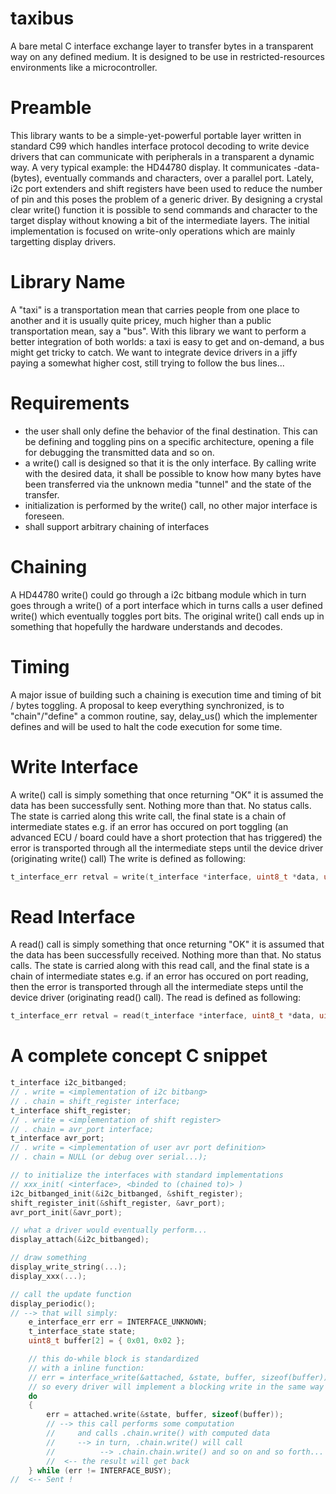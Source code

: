 # taxibus
A bare metal C interface exchange layer to transfer bytes in a transparent way on any defined medium. It is designed to be use in restricted-resources environments like a microcontroller.

# Preamble

This library wants to be a simple-yet-powerful portable layer written in standard C99 which handles interface protocol decoding to write device drivers that can communicate with peripherals in a transparent a dynamic way.
A very typical example: the HD44780 display. It communicates -data- (bytes), eventually commands and characters, over a parallel port. Lately, i2c port extenders and shift registers have been used to reduce the number of pin and this poses the problem of a generic driver.
By designing a crystal clear write() function it is possible to send commands and character to the target display without knowing a bit of the intermediate layers.
The initial implementation is focused on write-only operations which are mainly targetting display drivers.

# Library Name
A "taxi" is a transportation mean that carries people from one place to another and it is usually quite pricey, much higher than a public transportation mean, say a "bus".
With this library we want to perform a better integration of both worlds: a taxi is easy to get and on-demand, a bus might get tricky to catch. We want to integrate device drivers in a jiffy paying a somewhat higher cost, still trying to follow the bus lines...

# Requirements

- the user shall only define the behavior of the final destination. This can be defining and toggling pins on a specific architecture, opening a file for debugging the transmitted data and so on.
- a write() call is designed so that it is the only interface. By calling write with the desired data, it shall be possible to know how many bytes have been transferred via the unknown media "tunnel" and the state of the transfer.
- initialization is performed by the write() call, no other major interface is foreseen. 
- shall support arbitrary chaining of interfaces

# Chaining

A HD44780 write() could go through a i2c bitbang module which in turn goes through a write() of a port interface which in turns calls a user defined write() which eventually toggles port bits.
The original write() call ends up in something that hopefully the hardware understands and decodes.

# Timing

A major issue of building such a chaining is execution time and timing of bit / bytes toggling. A proposal to keep everything synchronized, is to "chain"/"define" a common routine, say, delay_us() which the implementer defines and will be used to halt the code execution for some time.

# Write Interface

A write() call is simply something that once returning "OK" it is assumed the data has been successfully sent. Nothing more than that. No status calls. The state is carried along this write call, the final state is a chain of intermediate states e.g. if an error has occured on port toggling (an advanced ECU / board could have a short protection that has triggered) the error is transported through all the intermediate steps until the device driver (originating write() call)
The write is defined as following:
```c
t_interface_err retval = write(t_interface *interface, uint8_t *data, uint8_t len);
```

# Read Interface

A read() call is simply something that once returning "OK" it is assumed that the data has been successfully received. Nothing more than that. No status calls. The state is carried along with this read call, and the final state is a chain of intermediate states e.g. if an error has occured on port reading, then the error is transported through all the intermediate steps until the device driver (originating read() call).
The read is defined as following:
```c
t_interface_err retval = read(t_interface *interface, uint8_t *data, uint8_t len);
```
# A complete concept C snippet
```c
t_interface i2c_bitbanged;
// . write = <implementation of i2c bitbang>
// . chain = shift_register interface;
t_interface shift_register;
// . write = <implementation of shift register>
// . chain = avr_port interface;
t_interface avr_port;
// . write = <implementation of user avr port definition>
// . chain = NULL (or debug over serial...);

// to initialize the interfaces with standard implementations
// xxx_init( <interface>, <binded to (chained to)> )
i2c_bitbanged_init(&i2c_bitbanged, &shift_register);
shift_register_init(&shift_register, &avr_port);
avr_port_init(&avr_port);

// what a driver would eventually perform...
display_attach(&i2c_bitbanged);

// draw something
display_write_string(...);
display_xxx(...);

// call the update function
display_periodic();
// --> that will simply:
    e_interface_err err = INTERFACE_UNKNOWN;
    t_interface_state state;
    uint8_t buffer[2] = { 0x01, 0x02 };

    // this do-while block is standardized
    // with a inline function:
    // err = interface_write(&attached, &state, buffer, sizeof(buffer));
    // so every driver will implement a blocking write in the same way
    do
    {
        err = attached.write(&state, buffer, sizeof(buffer));
        // --> this call performs some computation
        //     and calls .chain.write() with computed data
        //     --> in turn, .chain.write() will call
        //          --> .chain.chain.write() and so on and so forth...
        //  <-- the result will get back
    } while (err != INTERFACE_BUSY);
//  <-- Sent !
```
